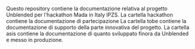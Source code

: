 Questo repository contiene la documentazione relativa al progetto Unblended per l'hackathon Mada in Italy IPZS.
La cartella hackathon contiene la documentazione di partecipazione
La cartella tobe contiene la documentazione di supporto della parte innovativa del progetto.
La cartella asis contiene la documentazione di quanto sviluppato finora da Unblended e messo in produzione.
